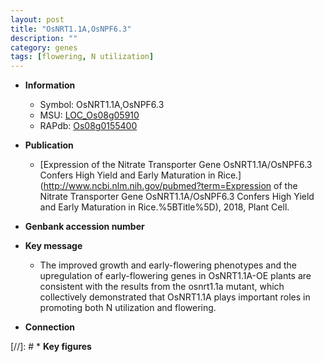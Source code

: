 ```yaml
---
layout: post
title: "OsNRT1.1A,OsNPF6.3"
description: ""
category: genes
tags: [flowering, N utilization]
---
```


* **Information**  
    + Symbol: OsNRT1.1A,OsNPF6.3  
    + MSU: [LOC_Os08g05910](http://rice.uga.edu/cgi-bin/ORF_infopage.cgi?orf=LOC_Os08g05910)  
    + RAPdb: [Os08g0155400](https://rapdb.dna.affrc.go.jp/locus/?name=Os08g0155400)  

* **Publication**  
    + [Expression of the Nitrate Transporter Gene OsNRT1.1A/OsNPF6.3 Confers High Yield and Early Maturation in Rice.](http://www.ncbi.nlm.nih.gov/pubmed?term=Expression of the Nitrate Transporter Gene OsNRT1.1A/OsNPF6.3 Confers High Yield and Early Maturation in Rice.%5BTitle%5D), 2018, Plant Cell.

* **Genbank accession number**  

* **Key message**  
    + The improved growth and early-flowering phenotypes and the upregulation of early-flowering genes in OsNRT1.1A-OE plants are consistent with the results from the osnrt1.1a mutant, which collectively demonstrated that OsNRT1.1A plays important roles in promoting both N utilization and flowering.

* **Connection**  

[//]: # * **Key figures**  


